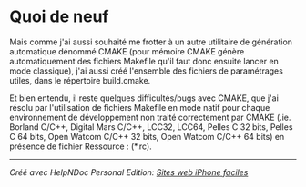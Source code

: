 # Quoi de neuf

Mais comme j'ai aussi souhaité me frotter à un autre utilitaire de génération automatique dénommé CMAKE (pour mémoire CMAKE génère automatiquement des fichiers Makefile qu'il faut donc ensuite lancer en mode classique), j'ai aussi créé l'ensemble des fichiers de paramétrages utiles, dans le répertoire build.cmake.

Et bien entendu, il reste quelques difficultés/bugs avec CMAKE, que j'ai résolu par l'utilisation de fichiers Makefile en mode natif pour chaque environnement de développement non traité correctement par CMAKE (.ie. Borland C/C++, Digital Mars C/C++, LCC32, LCC64, Pelles C 32 bits, Pelles C 64 bits, Open Watcom C/C++ 32 bits, Open Watcom C/C++ 64 bits) en présence de fichier Ressource : (\*.rc).


***
_Créé avec HelpNDoc Personal Edition: [Sites web iPhone faciles](<https://www.helpndoc.com/fr/tour-des-fonctionnalites/generation-de-site-web-iphone>)_
